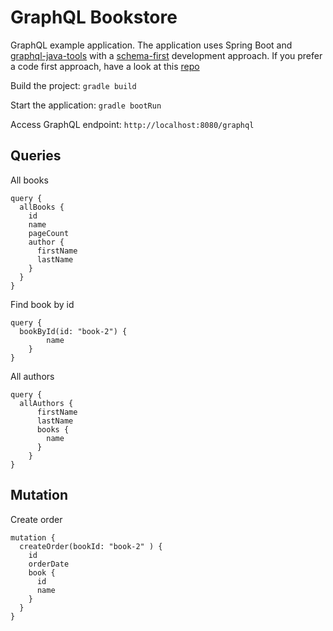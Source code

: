 # GraphQL Bookstore
GraphQL example application.
The application uses Spring Boot and [graphql-java-tools](https://github.com/graphql-java-kickstart/graphql-java-tools) 
with a [schema-first](src/main/resources/schema.graphql) development approach.
If you prefer a code first approach, have a look at this [repo](https://github.com/patrickamsler/graphql-bookstore-codefirst)

Build the project: `gradle build`

Start the application: `gradle bootRun`

Access GraphQL endpoint: `http://localhost:8080/graphql`

## Queries
 
All books
```
query {
  allBooks {
    id
    name
    pageCount
    author {
      firstName
      lastName
    }
  }
}
```
Find book by id
```
query {
  bookById(id: "book-2") {
    	name
    }
}
```
All authors
```
query {
  allAuthors {
      firstName
      lastName
      books {
        name
      }
    }
}
```
## Mutation
Create order
```
mutation {
  createOrder(bookId: "book-2" ) {
    id
    orderDate
    book {
      id
      name
    }
  }
}
```

